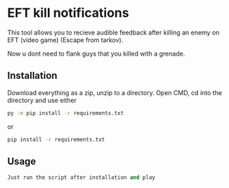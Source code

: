 # EFT kill notifications

This tool allows you to recieve audible feedback after killing an enemy on EFT (video game) (Escape from tarkov).

Now u dont need to flank guys that you killed with a grenade.

## Installation

Download everything as a zip, unzip to a directory. Open CMD, cd into the directory and use either

```bash
py -m pip install -r requirements.txt
```

or

```bash
pip install -r requirements.txt
```


## Usage

```python
Just run the script after installation and play
```
